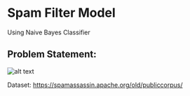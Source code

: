 # Spam Filter Model
Using Naive Bayes Classifier

## Problem Statement:

![alt text](https://github.com/pritom02bh/Resources-File/blob/main/New%20Microsoft%20PowerPoint%20Presentation.jpg)                      

Dataset: https://spamassassin.apache.org/old/publiccorpus/    






















